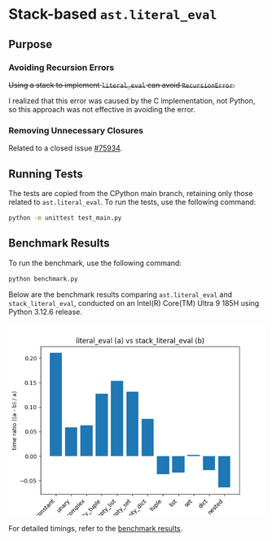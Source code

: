 # Stack-based `ast.literal_eval`

## Purpose

### Avoiding Recursion Errors

~~Using a stack to implement `literal_eval` can avoid `RecursionError`.~~

I realized that this error was caused by the C implementation, not Python, so this approach was not effective in avoiding the error.

### Removing Unnecessary Closures

Related to a closed issue [#75934](https://github.com/python/cpython/issues/75934).

## Running Tests

The tests are copied from the CPython main branch, retaining only those related to `ast.literal_eval`. To run the tests, use the following command:

```sh
python -m unittest test_main.py
```

## Benchmark Results

To run the benchmark, use the following command:

```sh
python benchmark.py
```

Below are the benchmark results comparing `ast.literal_eval` and `stack_literal_eval`, conducted on an Intel(R) Core(TM) Ultra 9 185H using Python 3.12.6 release.

![benchmark](resource/benchmark.png)

For detailed timings, refer to the [benchmark results](resource/benchmark.txt).
